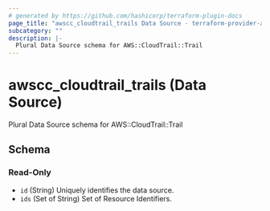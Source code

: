 ```yaml
---
# generated by https://github.com/hashicorp/terraform-plugin-docs
page_title: "awscc_cloudtrail_trails Data Source - terraform-provider-awscc"
subcategory: ""
description: |-
  Plural Data Source schema for AWS::CloudTrail::Trail
---
```


# awscc_cloudtrail_trails (Data Source)

Plural Data Source schema for AWS::CloudTrail::Trail



<!-- schema generated by tfplugindocs -->
## Schema

### Read-Only

- `id` (String) Uniquely identifies the data source.
- `ids` (Set of String) Set of Resource Identifiers.
